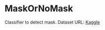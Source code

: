 # MaskOrNoMask
Classifier to detect mask.
Dataset URL: [Kaggle](https://www.kaggle.com/andrewmvd/face-mask-detection)
